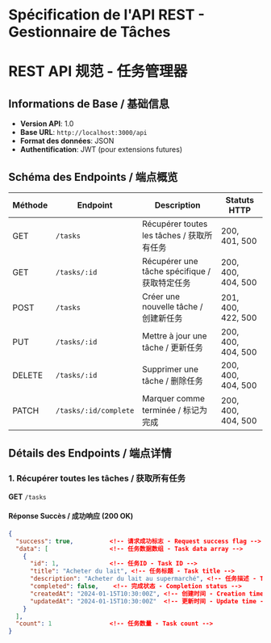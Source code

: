 # Spécification de l'API REST - Gestionnaire de Tâches
# REST API 规范 - 任务管理器

<!-- 
这个文档定义了任务管理应用的完整REST API规范
This document defines the complete REST API specification for the task management application
-->

## Informations de Base / 基础信息
<!-- 基础配置信息 - Basic configuration information -->
- **Version API**: 1.0
- **Base URL**: `http://localhost:3000/api`  <!-- 后端服务器地址 - Backend server address -->
- **Format des données**: JSON              <!-- 数据格式 - Data format -->
- **Authentification**: JWT (pour extensions futures) <!-- 认证方式（未来扩展） - Authentication (for future extensions) -->

## Schéma des Endpoints / 端点概览
<!-- API端点总览表 - API endpoints overview table -->
| Méthode | Endpoint | Description | Statuts HTTP |
|---------|----------|-------------|-------------|
| GET | `/tasks` | Récupérer toutes les tâches / 获取所有任务 | 200, 401, 500 |
| GET | `/tasks/:id` | Récupérer une tâche spécifique / 获取特定任务 | 200, 400, 404, 500 |
| POST | `/tasks` | Créer une nouvelle tâche / 创建新任务 | 201, 400, 422, 500 |
| PUT | `/tasks/:id` | Mettre à jour une tâche / 更新任务 | 200, 400, 404, 500 |
| DELETE | `/tasks/:id` | Supprimer une tâche / 删除任务 | 200, 400, 404, 500 |
| PATCH | `/tasks/:id/complete` | Marquer comme terminée / 标记为完成 | 200, 400, 404, 500 |

## Détails des Endpoints / 端点详情
<!-- 每个端点的详细说明 - Detailed description for each endpoint -->

### 1. Récupérer toutes les tâches / 获取所有任务
<!-- 获取任务列表 - Get task list -->

**GET** `/tasks`

#### Réponse Succès / 成功响应 (200 OK)
```json
{
  "success": true,          <!-- 请求成功标志 - Request success flag -->
  "data": [                 <!-- 任务数据数组 - Task data array -->
    {
      "id": 1,              <!-- 任务ID - Task ID -->
      "title": "Acheter du lait", <!-- 任务标题 - Task title -->
      "description": "Acheter du lait au supermarché", <!-- 任务描述 - Task description -->
      "completed": false,    <!-- 完成状态 - Completion status -->
      "createdAt": "2024-01-15T10:30:00Z", <!-- 创建时间 - Creation time -->
      "updatedAt": "2024-01-15T10:30:00Z"  <!-- 更新时间 - Update time -->
    }
  ],
  "count": 1                <!-- 任务数量 - Task count -->
}